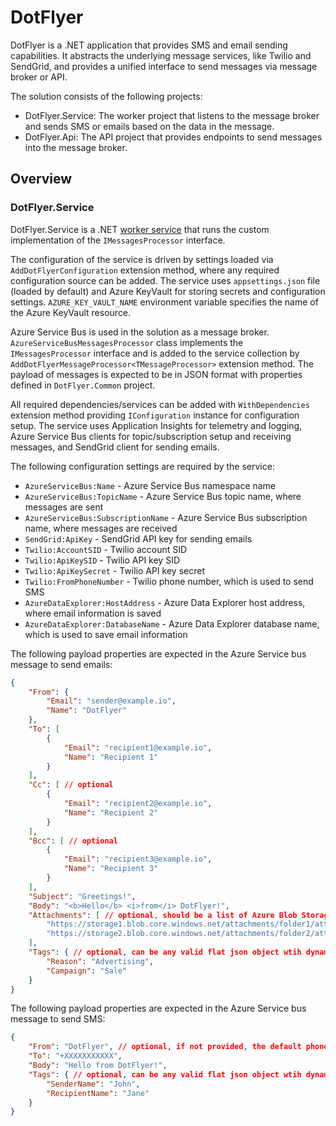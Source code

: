 # DotFlyer

DotFlyer is a .NET application that provides SMS and email sending capabilities. It abstracts the underlying message services, like Twilio and SendGrid, and provides a unified interface to send messages via message broker or API.

The solution consists of the following projects:

- DotFlyer.Service: The worker project that listens to the message broker and sends SMS or emails based on the data in the message.
- DotFlyer.Api: The API project that provides endpoints to send messages into the message broker.

## Overview

### DotFlyer.Service

DotFlyer.Service is a .NET [worker service](https://learn.microsoft.com/en-us/aspnet/core/fundamentals/host/hosted-services) that runs the custom implementation of the `IMessagesProcessor` interface.

The configuration of the service is driven by settings loaded via `AddDotFlyerConfiguration` extension method, where any required configuration source can be added. The service uses `appsettings.json` file (loaded by default) and Azure KeyVault for storing secrets and configuration settings. `AZURE_KEY_VAULT_NAME` environment variable specifies the name of the Azure KeyVault resource.

 Azure Service Bus is used in the solution as a message broker. `AzureServiceBusMessagesProcessor` class implements the `IMessagesProcessor` interface and is added to the service collection by `AddDotFlyerMessageProcessor<TMessageProcessor>` extension method. The payload of messages is expected to be in JSON format with properties defined in `DotFlyer.Common` project.

All required dependencies/services can be added with `WithDependencies` extension method providing `IConfiguration` instance for configuration setup. The service uses Application Insights for telemetry and logging, Azure Service Bus clients for topic/subscription setup and receiving messages, and SendGrid client for sending emails.

The following configuration settings are required by the service:

- `AzureServiceBus:Name` - Azure Service Bus namespace name
- `AzureServiceBus:TopicName` - Azure Service Bus topic name, where messages are sent
- `AzureServiceBus:SubscriptionName` - Azure Service Bus subscription name, where messages are received
- `SendGrid:ApiKey` - SendGrid API key for sending emails
- `Twilio:AccountSID` - Twilio account SID
- `Twilio:ApiKeySID` - Twilio API key SID
- `Twilio:ApiKeySecret` - Twilio API key secret
- `Twilio:FromPhoneNumber` - Twilio phone number, which is used to send SMS
- `AzureDataExplorer:HostAddress` - Azure Data Explorer host address, where email information is saved
- `AzureDataExplorer:DatabaseName` - Azure Data Explorer database name, which is used to save email information

The following payload properties are expected in the Azure Service bus message to send emails:

``` json
{
    "From": {
        "Email": "sender@example.io",
        "Name": "DotFlyer"
    },
    "To": [
        {
            "Email": "recipient1@example.io",
            "Name": "Recipient 1"
        }
    ],
    "Cc": [ // optional
        {
            "Email": "recipient2@example.io",
            "Name": "Recipient 2"
        }
    ],
    "Bcc": [ // optional
        {
            "Email": "recipient3@example.io",
            "Name": "Recipient 3"
        }
    ],
    "Subject": "Greetings!",
    "Body": "<b>Hello</b> <i>from</i> DotFlyer!",
    "Attachments": [ // optional, should be a list of Azure Blob Storage URIs
        "https://storage1.blob.core.windows.net/attachments/folder1/attachment.txt",
        "https://storage2.blob.core.windows.net/attachments/folder2/attachment.csv"
    ],
    "Tags": { // optional, can be any valid flat json object wtih dynamic properties
        "Reason": "Advertising",
        "Campaign": "Sale"
    }
}
```

The following payload properties are expected in the Azure Service bus message to send SMS:

``` json
{
    "From": "DotFlyer", // optional, if not provided, the default phone number is used
    "To": "+XXXXXXXXXXX",
    "Body": "Hello from DotFlyer!",
    "Tags": { // optional, can be any valid flat json object wtih dynamic properties
        "SenderName": "John",
        "RecipientName": "Jane"
    }
}
```
